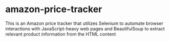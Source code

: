 # amazon-price-tracker
This is an Amazon price tracker that utilizes Selenium to automate browser interactions with JavaScript-heavy web pages and BeautifulSoup to extract relevant product information from the HTML content

